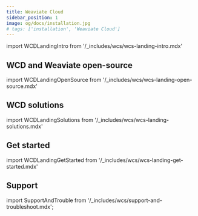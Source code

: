 ```yaml
---
title: Weaviate Cloud
sidebar_position: 1
image: og/docs/installation.jpg
# tags: ['installation', 'Weaviate Cloud']
---
```


import WCDLandingIntro from '/_includes/wcs/wcs-landing-intro.mdx'

<WCDLandingIntro/>

## WCD and Weaviate open-source

import WCDLandingOpenSource from '/_includes/wcs/wcs-landing-open-source.mdx'

<WCDLandingOpenSource/>

## WCD solutions

import WCDLandingSolutions from '/_includes/wcs/wcs-landing-solutions.mdx'

<WCDLandingSolutions/>

## Get started

import WCDLandingGetStarted from '/_includes/wcs/wcs-landing-get-started.mdx'

<WCDLandingGetStarted/>

## Support

import SupportAndTrouble from '/_includes/wcs/support-and-troubleshoot.mdx';

<SupportAndTrouble />
